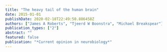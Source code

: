 ```yaml
---
title: "The heavy tail of the human brain"
date: 2015-01-01
publishDate: 2020-02-18T22:49:50.886458Z
authors: ["James A Roberts", "Tjeerd W Boonstra", "Michael Breakspear"]
publication_types: ["2"]
abstract: ""
featured: false
publication: "*Current opinion in neurobiology*"
---
```


